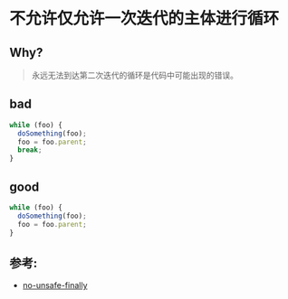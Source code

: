 # 不允许仅允许一次迭代的主体进行循环

## Why?

> 永远无法到达第二次迭代的循环是代码中可能出现的错误。

## bad

```js
while (foo) {
  doSomething(foo);
  foo = foo.parent;
  break;
}
```

## good

```js
while (foo) {
  doSomething(foo);
  foo = foo.parent;
}
```

## 参考:

- [no-unsafe-finally](https://eslint.org/docs/rules/no-unsafe-finally)
